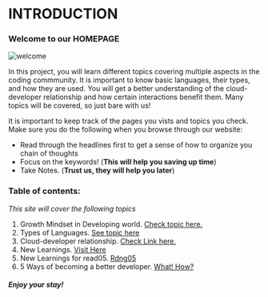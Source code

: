 # INTRODUCTION

### Welcome to our HOMEPAGE

![welcome](https://image.shutterstock.com/image-vector/welcome-vector-lettering-on-blurred-260nw-736049245.jpg)

In this project, you will learn different topics covering multiple aspects in the coding commmunity. It is important to know basic languages, their types, and how they are used. You will get a better understanding of the cloud-developer relationship and how certain interactions benefit them. Many topics will be covered, so just bare with us!

It is important to keep track of the pages you vists and topics you check. Make sure you do the following when you browse through our website:
* Read through the headlines first to get a sense of how to organize you chain of thoughts
* Focus on the keywords! (**This will help you saving up time**)
* Take Notes. (**Trust us, they will help you later**)


### Table of contents:
*This site will cover the following topics*

1. Growth Mindset in Developing world. [Check topic here.](topicone.md)
2. Types of Languages. [See topic here](rdng02.md)
3. Cloud-developer relationship. [Check Link here.](rdng03.md)
4. New Learnings. [Visit Here](newlearnings.md)
5. New Learnings for read05. [Rdng05](read5newlearnings.md)
4. 5 Ways of becoming a better developer. [What! How?](https://www.youtube.com/watch?v=DSfYggOdldk)


##### Enjoy your stay!



